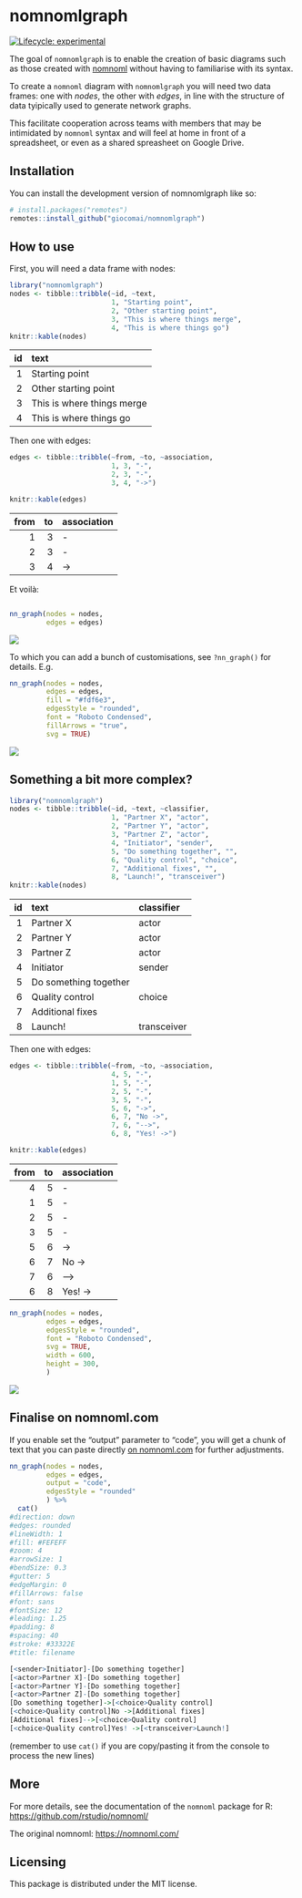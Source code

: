 
<!-- README.md is generated from README.Rmd. Please edit that file -->

# nomnomlgraph

<!-- badges: start -->

[![Lifecycle:
experimental](https://img.shields.io/badge/lifecycle-experimental-orange.svg)](https://lifecycle.r-lib.org/articles/stages.html#experimental)
<!-- badges: end -->

The goal of `nomnomlgraph` is to enable the creation of basic diagrams
such as those created with [nomnoml](https://nomnoml.com/) without
having to familiarise with its syntax.

To create a `nomnoml` diagram with `nomnomlgraph` you will need two data
frames: one with *nodes*, the other with *edges*, in line with the
structure of data tyipically used to generate network graphs.

This facilitate cooperation across teams with members that may be
intimidated by `nomnoml` syntax and will feel at home in front of a
spreadsheet, or even as a shared spreasheet on Google Drive.

## Installation

You can install the development version of nomnomlgraph like so:

``` r
# install.packages("remotes")
remotes::install_github("giocomai/nomnomlgraph")
```

## How to use

First, you will need a data frame with nodes:

``` r
library("nomnomlgraph")
nodes <- tibble::tribble(~id, ~text, 
                         1, "Starting point",
                         2, "Other starting point",
                         3, "This is where things merge",
                         4, "This is where things go")
knitr::kable(nodes)
```

|  id | text                       |
|----:|:---------------------------|
|   1 | Starting point             |
|   2 | Other starting point       |
|   3 | This is where things merge |
|   4 | This is where things go    |

Then one with edges:

``` r
edges <- tibble::tribble(~from, ~to, ~association,
                         1, 3, "-", 
                         2, 3, "-",
                         3, 4, "->")

knitr::kable(edges)
```

| from |  to | association |
|-----:|----:|:------------|
|    1 |   3 | \-          |
|    2 |   3 | \-          |
|    3 |   4 | -\>         |

Et voilà:

``` r

nn_graph(nodes = nodes, 
         edges = edges)
```

![](man/figures/README-basic_nomnoml_hidden-1.png)<!-- -->

To which you can add a bunch of customisations, see `?nn_graph()` for
details. E.g.

``` r
nn_graph(nodes = nodes, 
         edges = edges,
         fill = "#fdf6e3",
         edgesStyle = "rounded", 
         font = "Roboto Condensed",
         fillArrows = "true",
         svg = TRUE)
```

![](man/figures/README-custom_nomnoml_hidden-1.png)<!-- -->

## Something a bit more complex?

``` r
library("nomnomlgraph")
nodes <- tibble::tribble(~id, ~text, ~classifier,
                         1, "Partner X", "actor",
                         2, "Partner Y", "actor",
                         3, "Partner Z", "actor",
                         4, "Initiator", "sender",
                         5, "Do something together", "",
                         6, "Quality control", "choice", 
                         7, "Additional fixes", "", 
                         8, "Launch!", "transceiver")
knitr::kable(nodes)
```

|  id | text                  | classifier  |
|----:|:----------------------|:------------|
|   1 | Partner X             | actor       |
|   2 | Partner Y             | actor       |
|   3 | Partner Z             | actor       |
|   4 | Initiator             | sender      |
|   5 | Do something together |             |
|   6 | Quality control       | choice      |
|   7 | Additional fixes      |             |
|   8 | Launch!               | transceiver |

Then one with edges:

``` r
edges <- tibble::tribble(~from, ~to, ~association,
                         4, 5, "-",
                         1, 5, "-", 
                         2, 5, "-",
                         3, 5, "-",
                         5, 6, "->",
                         6, 7, "No ->",
                         7, 6, "-->", 
                         6, 8, "Yes! ->")

knitr::kable(edges)
```

| from |  to | association |
|-----:|----:|:------------|
|    4 |   5 | \-          |
|    1 |   5 | \-          |
|    2 |   5 | \-          |
|    3 |   5 | \-          |
|    5 |   6 | -\>         |
|    6 |   7 | No -\>      |
|    7 |   6 | –\>         |
|    6 |   8 | Yes! -\>    |

``` r
nn_graph(nodes = nodes, 
         edges = edges,
         edgesStyle = "rounded", 
         font = "Roboto Condensed",
         svg = TRUE,
         width = 600,
         height = 300,
         )
```

![](man/figures/README-diagram_with_more-1.png)<!-- -->

## Finalise on nomnoml.com

If you enable set the “output” parameter to “code”, you will get a chunk
of text that you can paste directly [on
nomnoml.com](https://nomnoml.com/#view/%23direction%3A%20down%0A%23edges%3A%20rounded%0A%23lineWidth%3A%201%0A%23fill%3A%20%23FEFEFF%0A%23zoom%3A%204%0A%23arrowSize%3A%201%0A%23bendSize%3A%200.3%0A%23gutter%3A%205%0A%23edgeMargin%3A%200%0A%23fillArrows%3A%20false%0A%23font%3A%20sans%0A%23fontSize%3A%2012%0A%23leading%3A%201.25%0A%23padding%3A%208%0A%23spacing%3A%2040%0A%23stroke%3A%20%2333322E%0A%23title%3A%20filename%0A%0A%5B%3Csender%3EInitiator%5D-%5BDo%20something%20together%5D%0A%5B%3Cactor%3EPartner%20X%5D-%5BDo%20something%20together%5D%0A%5B%3Cactor%3EPartner%20Y%5D-%5BDo%20something%20together%5D%0A%5B%3Cactor%3EPartner%20Z%5D-%5BDo%20something%20together%5D%0A%5BDo%20something%20together%5D-%3E%5B%3Cchoice%3EQuality%20control%5D%0A%5B%3Cchoice%3EQuality%20control%5DNo%20-%3E%5BAdditional%20fixes%5D%0A%5BAdditional%20fixes%5D--%3E%5B%3Cchoice%3EQuality%20control%5D%0A%5B%3Cchoice%3EQuality%20control%5DYes!%20-%3E%5B%3Ctransceiver%3ELaunch!%5D)
for further adjustments.

``` r
nn_graph(nodes = nodes, 
         edges = edges,
         output = "code",
         edgesStyle = "rounded"
         ) %>% 
  cat()
#direction: down
#edges: rounded
#lineWidth: 1
#fill: #FEFEFF
#zoom: 4
#arrowSize: 1
#bendSize: 0.3
#gutter: 5
#edgeMargin: 0
#fillArrows: false
#font: sans
#fontSize: 12
#leading: 1.25
#padding: 8
#spacing: 40
#stroke: #33322E
#title: filename

[<sender>Initiator]-[Do something together]
[<actor>Partner X]-[Do something together]
[<actor>Partner Y]-[Do something together]
[<actor>Partner Z]-[Do something together]
[Do something together]->[<choice>Quality control]
[<choice>Quality control]No ->[Additional fixes]
[Additional fixes]-->[<choice>Quality control]
[<choice>Quality control]Yes! ->[<transceiver>Launch!]
```

(remember to use `cat()` if you are copy/pasting it from the console to
process the new lines)

## More

For more details, see the documentation of the `nomnoml` package for R:
<https://github.com/rstudio/nomnoml/>

The original nomnoml: <https://nomnoml.com/>

## Licensing

This package is distributed under the MIT license.
